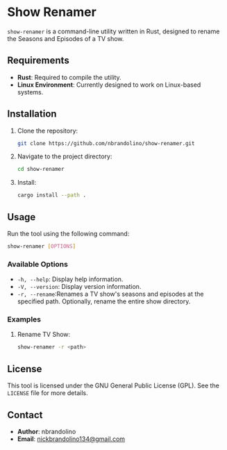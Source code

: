 # Show Renamer
`show-renamer` is a command-line utility written in Rust, designed to rename the Seasons and Episodes of a TV show.

## Requirements
- **Rust**: Required to compile the utility.
- **Linux Environment**: Currently designed to work on Linux-based systems.

## Installation
1. Clone the repository:
   ```bash
   git clone https://github.com/nbrandolino/show-renamer.git
   ```
2. Navigate to the project directory:
   ```bash
   cd show-renamer
   ```
3. Install:
   ```bash
   cargo install --path .
   ```

## Usage
Run the tool using the following command:
```bash
show-renamer [OPTIONS]
```

### Available Options
- `-h, --help`: Display help information.
- `-V, --version`: Display version information.
- `-r, --rename`:Renames a TV show's seasons and episodes at the specified path. Optionally, rename the entire show directory.

### Examples
1. Rename TV Show:
   ```bash
   show-renamer -r <path>
   ```

## License
This tool is licensed under the GNU General Public License (GPL). See the `LICENSE` file for more details.

## Contact
- **Author**: nbrandolino
- **Email**: [nickbrandolino134@gmail.com](mailto:nickbrandolino134@gmail.com)
